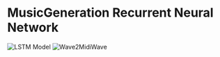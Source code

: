 # MusicGeneration Recurrent Neural Network
![LSTM Model](https://miro.medium.com/max/1400/0*Rr5svfAHAwO6NEUB.png)
![Wave2MidiWave](https://benanne.github.io/images/wave2midi2wave.png)
